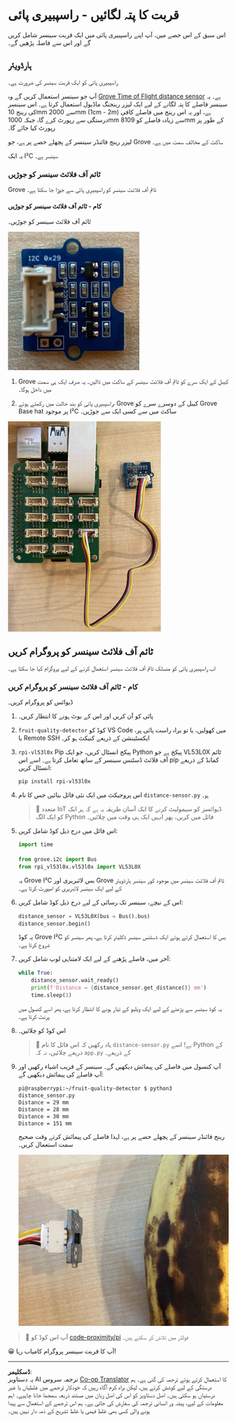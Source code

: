 <!--
CO_OP_TRANSLATOR_METADATA:
{
  "original_hash": "6145a1d791731c8a9d0afd0a1bae5108",
  "translation_date": "2025-08-26T22:08:54+00:00",
  "source_file": "4-manufacturing/lessons/4-trigger-fruit-detector/pi-proximity.md",
  "language_code": "ur"
}
-->
# قربت کا پتہ لگائیں - راسپبیری پائی

اس سبق کے اس حصے میں، آپ اپنے راسپبیری پائی میں ایک قربت سینسر شامل کریں گے اور اس سے فاصلہ پڑھیں گے۔

## ہارڈویئر

راسپبیری پائی کو ایک قربت سینسر کی ضرورت ہے۔

آپ جو سینسر استعمال کریں گے وہ [Grove Time of Flight distance sensor](https://www.seeedstudio.com/Grove-Time-of-Flight-Distance-Sensor-VL53L0X.html) ہے۔ یہ سینسر فاصلے کا پتہ لگانے کے لیے ایک لیزر رینجنگ ماڈیول استعمال کرتا ہے۔ اس سینسر کی رینج 10mm سے 2000mm (1cm - 2m) ہے، اور یہ اس رینج میں فاصلے کافی درستگی سے رپورٹ کرے گا، جبکہ 1000mm سے زیادہ فاصلے کو 8109mm کے طور پر رپورٹ کیا جائے گا۔

لیزر رینج فائنڈر سینسر کے پچھلے حصے پر ہے، جو Grove ساکٹ کے مخالف سمت میں ہے۔

یہ ایک I²C سینسر ہے۔

### ٹائم آف فلائٹ سینسر کو جوڑیں

Grove ٹائم آف فلائٹ سینسر کو راسپبیری پائی سے جوڑا جا سکتا ہے۔

#### کام - ٹائم آف فلائٹ سینسر کو جوڑیں

ٹائم آف فلائٹ سینسر کو جوڑیں۔

![ایک Grove ٹائم آف فلائٹ سینسر](../../../../../translated_images/grove-time-of-flight-sensor.d82ff2165bfded9f485de54d8d07195a6270a602696825fca19f629ddfe94e86.ur.png)

1. Grove کیبل کے ایک سرے کو ٹائم آف فلائٹ سینسر کے ساکٹ میں ڈالیں۔ یہ صرف ایک ہی سمت میں داخل ہوگا۔

1. راسپبیری پائی کو بند حالت میں رکھتے ہوئے، Grove کیبل کے دوسرے سرے کو Grove Base hat پر موجود I²C ساکٹ میں سے کسی ایک سے جوڑیں۔

![Grove ٹائم آف فلائٹ سینسر I²C ساکٹ سے جڑا ہوا](../../../../../translated_images/pi-time-of-flight-sensor.58c8dc04eb3bfb57a7c3019f031433ef4d798d4d7603d565afbf6f3802840dba.ur.png)

## ٹائم آف فلائٹ سینسر کو پروگرام کریں

اب راسپبیری پائی کو منسلک ٹائم آف فلائٹ سینسر استعمال کرنے کے لیے پروگرام کیا جا سکتا ہے۔

### کام - ٹائم آف فلائٹ سینسر کو پروگرام کریں

ڈیوائس کو پروگرام کریں۔

1. پائی کو آن کریں اور اس کے بوٹ ہونے کا انتظار کریں۔

1. `fruit-quality-detector` کوڈ کو VS Code میں کھولیں، یا تو براہ راست پائی پر، یا Remote SSH ایکسٹینشن کے ذریعے کنیکٹ ہو کر۔

1. `rpi-vl53l0x` Pip پیکج انسٹال کریں، جو ایک Python پیکج ہے جو VL53L0X ٹائم آف فلائٹ ڈسٹنس سینسر کے ساتھ تعامل کرتا ہے۔ اسے اس pip کمانڈ کے ذریعے انسٹال کریں:

    ```sh
    pip install rpi-vl53l0x
    ```

1. اس پروجیکٹ میں ایک نئی فائل بنائیں جس کا نام `distance-sensor.py` ہو۔

    > 💁 متعدد IoT ڈیوائسز کو سیمولیٹ کرنے کا ایک آسان طریقہ یہ ہے کہ ہر ایک کو ایک الگ Python فائل میں کریں، پھر انہیں ایک ہی وقت میں چلائیں۔

1. اس فائل میں درج ذیل کوڈ شامل کریں:

    ```python
    import time
    
    from grove.i2c import Bus
    from rpi_vl53l0x.vl53l0x import VL53L0X
    ```

    یہ Grove I²C بس لائبریری اور Grove ٹائم آف فلائٹ سینسر میں موجود کور سینسر ہارڈویئر کے لیے ایک سینسر لائبریری کو امپورٹ کرتا ہے۔

1. اس کے نیچے، سینسر تک رسائی کے لیے درج ذیل کوڈ شامل کریں:

    ```python
    distance_sensor = VL53L0X(bus = Bus().bus)
    distance_sensor.begin()    
    ```

    یہ کوڈ Grove I²C بس کا استعمال کرتے ہوئے ایک ڈسٹنس سینسر ڈکلیئر کرتا ہے، پھر سینسر کو شروع کرتا ہے۔

1. آخر میں، فاصلے پڑھنے کے لیے ایک لامتناہی لوپ شامل کریں:

    ```python
    while True:
        distance_sensor.wait_ready()
        print(f'Distance = {distance_sensor.get_distance()} mm')
        time.sleep(1)
    ```

    یہ کوڈ سینسر سے پڑھنے کے لیے ایک ویلیو کے تیار ہونے کا انتظار کرتا ہے، پھر اسے کنسول میں پرنٹ کرتا ہے۔

1. اس کوڈ کو چلائیں۔

    > 💁 یاد رکھیں کہ اس فائل کا نام `distance-sensor.py` ہے! اسے Python کے ذریعے چلائیں، نہ کہ `app.py` کے ذریعے۔

1. آپ کنسول میں فاصلے کی پیمائش دیکھیں گے۔ سینسر کے قریب اشیاء رکھیں اور آپ فاصلے کی پیمائش دیکھیں گے:

    ```output
    pi@raspberrypi:~/fruit-quality-detector $ python3 distance_sensor.py 
    Distance = 29 mm
    Distance = 28 mm
    Distance = 30 mm
    Distance = 151 mm
    ```

    رینج فائنڈر سینسر کے پچھلے حصے پر ہے، لہذا فاصلے کی پیمائش کرتے وقت صحیح سمت استعمال کریں۔

    ![ٹائم آف فلائٹ سینسر کے پچھلے حصے پر رینج فائنڈر ایک کیلے کی طرف اشارہ کر رہا ہے](../../../../../translated_images/time-of-flight-banana.079921ad8b1496e4525dc26b4cdc71a076407aba3e72ba113ba2e38febae92c5.ur.png)

> 💁 آپ اس کوڈ کو [code-proximity/pi](../../../../../4-manufacturing/lessons/4-trigger-fruit-detector/code-proximity/pi) فولڈر میں تلاش کر سکتے ہیں۔

😀 آپ کا قربت سینسر پروگرام کامیاب رہا!

---

**ڈسکلیمر**:  
یہ دستاویز AI ترجمہ سروس [Co-op Translator](https://github.com/Azure/co-op-translator) کا استعمال کرتے ہوئے ترجمہ کی گئی ہے۔ ہم درستگی کے لیے کوشش کرتے ہیں، لیکن براہ کرم آگاہ رہیں کہ خودکار ترجمے میں غلطیاں یا غیر درستیاں ہو سکتی ہیں۔ اصل دستاویز کو اس کی اصل زبان میں مستند ذریعہ سمجھا جانا چاہیے۔ اہم معلومات کے لیے، پیشہ ور انسانی ترجمہ کی سفارش کی جاتی ہے۔ ہم اس ترجمے کے استعمال سے پیدا ہونے والی کسی بھی غلط فہمی یا غلط تشریح کے ذمہ دار نہیں ہیں۔